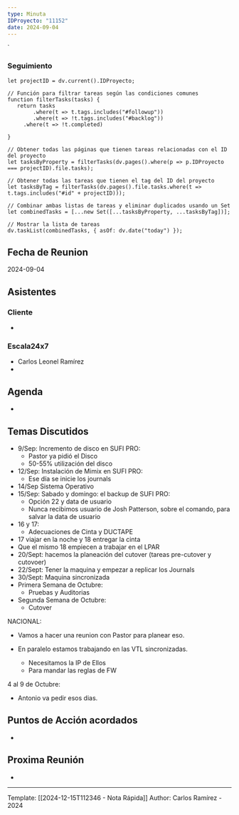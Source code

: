 ```yaml
---
type: Minuta
IDProyecto: "11152"
date: 2024-09-04
---
```

`

### Seguimiento

```dataviewjs
let projectID = dv.current().IDProyecto;

// Función para filtrar tareas según las condiciones comunes
function filterTasks(tasks) {
   return tasks
        .where(t => t.tags.includes("#followup"))
        .where(t => !t.tags.includes("#backlog"))
     .where(t => !t.completed)
        
}

// Obtener todas las páginas que tienen tareas relacionadas con el ID del proyecto
let tasksByProperty = filterTasks(dv.pages().where(p => p.IDProyecto === projectID).file.tasks);

// Obtener todas las tareas que tienen el tag del ID del proyecto
let tasksByTag = filterTasks(dv.pages().file.tasks.where(t => t.tags.includes("#id" + projectID)));

// Combinar ambas listas de tareas y eliminar duplicados usando un Set
let combinedTasks = [...new Set([...tasksByProperty, ...tasksByTag])];

// Mostrar la lista de tareas
dv.taskList(combinedTasks, { asOf: dv.date("today") });
 ```
## Fecha de Reunion
2024-09-04

## Asistentes

### Cliente
* 
### Escala24x7
- Carlos Leonel Ramírez
-  

## Agenda
* 
## Temas Discutidos
*  9/Sep: Incremento de disco en SUFI PRO: 
	* Pastor ya pidió el Disco
	* 50-55% utilización del disco
* 12/Sep: Instalación de Mimix en SUFI PRO:
	* Ese día se inicie los journals
* 14/Sep  Sistema Operativo
* 15/Sep: Sabado y domingo: el backup de SUFI PRO:
	* Opción 22 y data de usuario
	* Nunca recibimos usuario de Josh Patterson, sobre el comando, para salvar la data de usuario
* 16 y 17:
	* Adecuaciones de Cinta y DUCTAPE
* 17 viajar en la noche y 18 entregar la cinta
* Que el mismo 18 empiecen a trabajar en el LPAR
* 20/Sept: hacemos la planeación del cutover (tareas pre-cutover y cutovoer)
* 22/Sept: Tener la maquina y empezar a replicar los Journals
* 30/Sept: Maquina sincronizada
* Primera Semana de Octubre: 
	* Pruebas y Auditorias
* Segunda Semana de Octubre:
	* Cutover


NACIONAL:
- Vamos a hacer una reunion con Pastor para planear eso.

- En paralelo estamos trabajando en las VTL sincronizadas.
	- Necesitamos la IP de Ellos
	- Para mandar las reglas de FW

4 al 9 de Octubre:
- Antonio va pedir esos dias.


## Puntos de Acción acordados
- 

## Proxima Reunión
*   

---
Template: [[2024-12-15T112346 - Nota Rápida]]
Author: Carlos Ramírez - 2024
